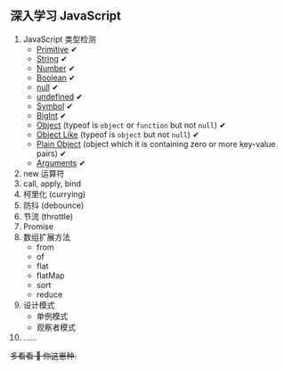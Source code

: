 ## 深入学习 JavaScript

1. JavaScript 类型检测
   - [Primitive](tree/master/src/is/getPrimitive.js) ✔
   - [String](tree/master/src/is/isString.js) ✔
   - [Number](tree/master/src/is/isNumber.js) ✔
   - [Boolean](tree/master/src/is/isBoolean.js) ✔
   - [null](tree/master/src/is/isNull.js) ✔
   - [undefined](tree/master/src/is/isUndefined.js) ✔
   - [Symbol](tree/master/src/is/isSymbol.js) ✔
   - [BigInt](tree/master/src/is/isBigInt.js) ✔
   - [Object](tree/master/src/is/isObject.js) (typeof is `object` or `function` but not `null`) ✔
   - [Object Like](tree/master/src/is/isObjectLike.js) (typeof is `object` but not `null`) ✔
   - [Plain Object](tree/master/src/is/isPlainObject.js) (object which it is containing zero or more key-value pairs) ✔
   - [Arguments](tree/master/src/is/isArguments.js) ✔
2. new 运算符
3. call, apply, bind
4. 柯里化 (currying)
5. 防抖 (debounce)
6. 节流 (throttle)
7. Promise
8. 数组扩展方法
   - from
   - of
   - flat
   - flatMap
   - sort
   - reduce
9. 设计模式
   - 单例模式
   - 观察者模式
10. ......

~~多看看 📕 你这崽种.~~
